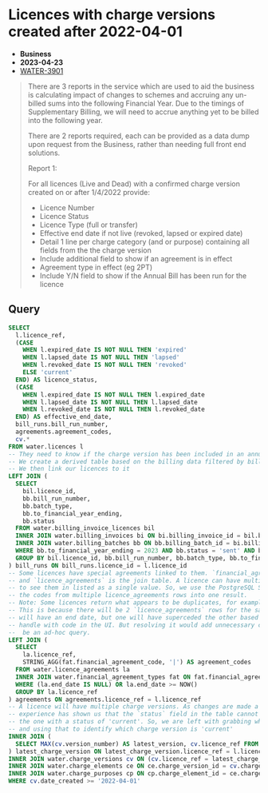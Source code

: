 # Licences with charge versions created after 2022-04-01

- **Business**
- **2023-04-23**
- [WATER-3901](https://eaflood.atlassian.net/browse/WATER-3901)

> There are 3 reports in the service which are used to aid the business is calculating impact of changes to schemes and accruing any un-billed sums into the following Financial Year. Due to the timings of Supplementary Billing, we will need to accrue anything yet to be billed into the following year.
>
> There are 2 reports required, each can be provided as a data dump upon request from the Business, rather than needing full front end solutions.
>
> Report 1:
>
> For all licences (Live and Dead) with a confirmed charge version created on or after 1/4/2022 provide:
>
> - Licence Number
> - Licence Status
> - Licence Type (full or transfer)
> - Effective end date if not live (revoked, lapsed or expired date)
> - Detail 1 line per charge category (and or purpose) containing all fields from the the charge version
> - Include additional field to show if an agreement is in effect
> - Agreement type in effect (eg 2PT)
> - Include Y/N field to show if the Annual Bill has been run for the licence

## Query

```sql
SELECT
  l.licence_ref,
  (CASE
    WHEN l.expired_date IS NOT NULL THEN 'expired'
    WHEN l.lapsed_date IS NOT NULL THEN 'lapsed'
    WHEN l.revoked_date IS NOT NULL THEN 'revoked'
    ELSE 'current'
  END) AS licence_status,
  (CASE
    WHEN l.expired_date IS NOT NULL THEN l.expired_date
    WHEN l.lapsed_date IS NOT NULL THEN l.lapsed_date
    WHEN l.revoked_date IS NOT NULL THEN l.revoked_date
  END) AS effective_end_date,
  bill_runs.bill_run_number,
  agreements.agreement_codes,
  cv.*
FROM water.licences l
-- They need to know if the charge version has been included in an annual bill run this financial year.
-- We create a derived table based on the billing data filtered by bill run type, status and financial year.
-- We then link our licences to it
LEFT JOIN (
  SELECT
    bil.licence_id,
    bb.bill_run_number,
    bb.batch_type,
    bb.to_financial_year_ending,
    bb.status
  FROM water.billing_invoice_licences bil
  INNER JOIN water.billing_invoices bi ON bi.billing_invoice_id = bil.billing_invoice_id
  INNER JOIN water.billing_batches bb ON bb.billing_batch_id = bi.billing_batch_id
  WHERE bb.to_financial_year_ending = 2023 AND bb.status = 'sent' AND bb.batch_type = 'annual'
  GROUP BY bil.licence_id, bb.bill_run_number, bb.batch_type, bb.to_financial_year_ending, bb.status
) bill_runs ON bill_runs.licence_id = l.licence_id
-- Some licences have special agreements linked to them. `financial_agreement_types` is the lookup table
-- and `licence_agreements` is the join table. A licence can have multiple agreements but the request was
-- to see them in listed as a single value. So, we use the PostgreSQL STRING_AGG() function to concatenate
-- the codes from multiple licence_agreements rows into one result.
-- Note: Some licences return what appears to be duplicates, for example AN/031/0014/056 will return 'S127|S127'.
-- This is because there will be 2 `licence_agreements` rows for the same licence and agreement type. Neither
-- will have an end date, but one will have superceded the other based on start_date. This is easy enough to
-- handle with code in the UI. But resolving it would add unnecessary complexity in SQL to what is intended to
--  be an ad-hoc query.
LEFT JOIN (
  SELECT
    la.licence_ref,
    STRING_AGG(fat.financial_agreement_code, '|') AS agreement_codes
  FROM water.licence_agreements la
  INNER JOIN water.financial_agreement_types fat ON fat.financial_agreement_type_id = la.financial_agreement_type_id
  WHERE (la.end_date IS NULL) OR la.end_date >= NOW()
  GROUP BY la.licence_ref
) agreements ON agreements.licence_ref = l.licence_ref
-- A licence will have multiple charge versions. As changes are made a new charge version is created. However
-- experience has shown us that the `status` field in the table cannot be trusted so we cannot just grab
-- the one with a status of 'current'. So, we are left with grabbing whichever has the latest version number
-- and using that to identify which charge version is 'current'
INNER JOIN (
  SELECT MAX(cv.version_number) AS latest_version, cv.licence_ref FROM water.charge_versions cv GROUP BY cv.licence_ref
) latest_charge_version ON latest_charge_version.licence_ref = l.licence_ref
INNER JOIN water.charge_versions cv ON (cv.licence_ref = latest_charge_version.licence_ref AND cv.version_number = latest_charge_version.latest_version)
INNER JOIN water.charge_elements ce ON ce.charge_version_id = cv.charge_version_id
INNER JOIN water.charge_purposes cp ON cp.charge_element_id = ce.charge_element_id
WHERE cv.date_created >= '2022-04-01'
```

